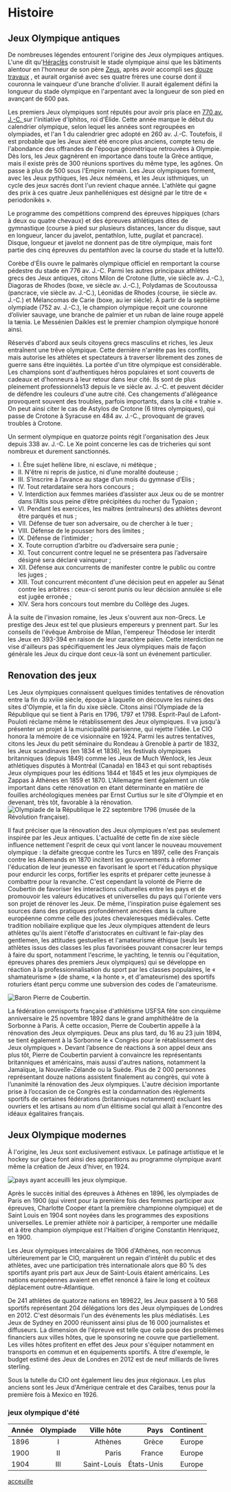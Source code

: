 # Histoire
## Jeux Olympique antiques

De nombreuses légendes entourent l'origine des Jeux olympiques antiques. L'une dit qu'[Héraclès](https://fr.wikipedia.org/wiki/H%C3%A9racl%C3%A8s "Héraclès, de son premier nom Alcide, fils de Zeus et d’Alcmène, est l'un des héros les plus vénérés de la Grèce antique. La mythologie grecque lui prête un très grand nombre d’aventures")
 construisit le stade olympique ainsi que les bâtiments alentour en l'honneur de son père [Zeus](https://fr.wikipedia.org/wiki/Zeus "Zeus est le dieu suprême dans la religion grecque antique. Cronide, fils du titan Cronos et de la titanide Rhéa, marié à sa sœur Héra, il a engendré, avec cette déesse et avec d'autres, plusieurs dieux et déesses, et, avec des mortelles, de nombreux héros"), 
  après avoir accompli ses [douze travaux](https://fr.wikipedia.org/wiki/Travaux_d%27H%C3%A9racl%C3%A8s " Dans la mythologie grecque, les Travaux d'Héraclès — ou d'Hercule chez les Romains —, également appelés Douze Travaux, sont les exploits exécutés par le héros Héraclès sur l'ordre d'Eurysthée.")
  , et aurait organisé avec ses quatre frères une course dont il couronna le vainqueur d'une branche d'olivier. Il aurait également défini la longueur du stade olympique en l'arpentant avec la longueur de son pied en avançant de 600 pas.


Les premiers Jeux olympiques sont réputés pour avoir pris place en [ 770 av. J.-C. ](https://fr.wikipedia.org/wiki/Ann%C3%A9es_770_av._J.-C. " Les années 770 av. J.-C. couvrent les années de 779 av. J.-C. à 770 av. J.-C.") 
sur l'initiative d'Iphitos, roi d'Élide. Cette année marque le début du calendrier olympique, selon lequel les années sont regroupées en olympiades, et l'an 1 du calendrier grec adopté en 260 av. J.-C. Toutefois, il est probable que les Jeux aient été encore plus anciens, compte tenu de l'abondance des offrandes de l'époque géométrique retrouvées à Olympie. Dès lors, les Jeux gagnèrent en importance dans toute la Grèce antique, mais il existe près de 300 réunions sportives du même type, les agônes. On passe à plus de 500 sous l'Empire romain. Les Jeux olympiques forment, avec les Jeux pythiques, les Jeux néméens, et les Jeux isthmiques, un cycle des jeux sacrés dont l'un revient chaque année. L'athlète qui gagne des prix à ces quatre Jeux panhelléniques est désigné par le titre de « periodonikès ».


Le programme des compétitions comprend des épreuves hippiques (chars à deux ou quatre chevaux) et des épreuves athlétiques dites de gymnastique (course à pied sur plusieurs distances, lancer du disque, saut en longueur, lancer du javelot, pentathlon, lutte, pugilat et pancrace). Disque, longueur et javelot ne donnent pas de titre olympique, mais font partie des cinq épreuves du pentathlon avec la course du stade et la lutte10.


Corèbe d'Élis ouvre le palmarès olympique officiel en remportant la course pédestre du stade en 776 av. J.-C. Parmi les autres principaux athlètes grecs des Jeux antiques, citons Milon de Crotone (lutte, vie siècle av. J.-C.), Diagoras de Rhodes (boxe, ve siècle av. J.-C.), Polydamas de Scoutoussa (pancrace, vie siècle av. J.-C.), Léonidas de Rhodes (course, iie siècle av. J.-C.) et Mélancomas de Carie (boxe, au ier siècle). À partir de la septième olympiade (752 av. J.-C.), le champion olympique reçoit une couronne d’olivier sauvage, une branche de palmier et un ruban de laine rouge appelé la tænia. Le Messénien Daikles est le premier champion olympique honoré ainsi.


Réservés d'abord aux seuls citoyens grecs masculins et riches, les Jeux entraînent une trêve olympique. Cette dernière n'arrête pas les conflits, mais autorise les athlètes et spectateurs à traverser librement des zones de guerre sans être inquiétés. La portée d'un titre olympique est considérable. Les champions sont d'authentiques héros populaires et sont couverts de cadeaux et d'honneurs à leur retour dans leur cité. Ils sont de plus pleinement professionnels13 depuis le ve siècle av. J.-C. et peuvent décider de défendre les couleurs d'une autre cité. Ces changements d'allégeance provoquent souvent des troubles, parfois importants, dans la cité « trahie ». On peut ainsi citer le cas de Astylos de Crotone (6 titres olympiques), qui passe de Crotone à Syracuse en 484 av. J.-C., provoquant de graves troubles à Crotone.


Un serment olympique en quatorze points régit l'organisation des Jeux depuis 338 av. J.-C. Le Xe point concerne les cas de tricheries qui sont nombreux et durement sanctionnés.


+ I. Être sujet hellène libre, ni esclave, ni métèque ;  
+  II. N'être ni repris de justice, ni d’une moralité douteuse ;  
+ III. S’inscrire à l’avance au stage d’un mois du gymnase d’Elis ;  
+ IV. Tout retardataire sera hors concours ;  
+ V. Interdiction aux femmes mariées d’assister aux Jeux ou de se montrer dans l’Altis sous peine d’être précipitées du rocher du Typaion ;
+ VI. Pendant les exercices, les maîtres (entraîneurs) des athlètes devront être parqués et nus ;
+ VII. Défense de tuer son adversaire, ou de chercher à le tuer ;
+ VIII. Défense de le pousser hors des limites ;
+ IX. Défense de l’intimider ;
+ X. Toute corruption d’arbitre ou d’adversaire sera punie ;
+ XI. Tout concurrent contre lequel ne se présentera pas l’adversaire désigné sera déclaré vainqueur ;
+ XII. Défense aux concurrents de manifester contre le public ou contre les juges ;
+ XIII. Tout concurrent mécontent d'une décision peut en appeler au Sénat contre les arbitres : ceux-ci seront punis ou leur décision annulée si elle est jugée erronée ;
+ XIV. Sera hors concours tout membre du Collège des Juges.   


À la suite de l'invasion romaine, les Jeux s'ouvrent aux non-Grecs. Le prestige des Jeux est tel que plusieurs empereurs y prennent part. Sur les conseils de l'évêque Ambroise de Milan, l'empereur Théodose Ier interdit les Jeux en 393-394 en raison de leur caractère païen. Cette interdiction ne vise d'ailleurs pas spécifiquement les Jeux olympiques mais de façon générale les Jeux du cirque dont ceux-là sont un événement particulier.


## Renovation des jeux


Les Jeux olympiques connaissent quelques timides tentatives de rénovation entre la fin du xviiie siècle, époque à laquelle on découvre les ruines des sites d'Olympie, et la fin du xixe siècle. Citons ainsi l'Olympiade de la République qui se tient à Paris en 1796, 1797 et 1798. Esprit-Paul de Lafont-Pouloti réclame même le rétablissement des Jeux olympiques. Il va jusqu'à présenter un projet à la municipalité parisienne, qui rejette l’idée. Le CIO honora la mémoire de ce visionnaire en 1924. Parmi les autres tentatives, citons les Jeux du petit séminaire du Rondeau à Grenoble à partir de 1832, les Jeux scandinaves (en 1834 et 1836), les festivals olympiques britanniques (depuis 1849) comme les Jeux de Much Wenlock, les Jeux athlétiques disputés à Montréal (Canada) en 1843 et qui sont rebaptisés Jeux olympiques pour les éditions 1844 et 1845 et les jeux olympiques de Zappas à Athènes en 1859 et 1870. L'Allemagne tient également un rôle important dans cette rénovation en étant déterminante en matière de fouilles archéologiques menées par Ernst Curtius sur le site d'Olympie et en devenant, très tôt, favorable à la rénovation.
![Olympiade de la République le 22 septembre 1796 (musée de la Révolution française).](/Images/PageHistoire/olympiade.jpg "Olympiade de la République le 22 septembre 1796")


Il faut préciser que la rénovation des Jeux olympiques n'est pas seulement inspirée par les Jeux antiques. L'actualité de cette fin de xixe siècle influence nettement l'esprit de ceux qui vont lancer le nouveau mouvement olympique : la défaite grecque contre les Turcs en 1897, celle des Français contre les Allemands en 1870 incitent les gouvernements à réformer l'éducation de leur jeunesse en favorisant le sport et l'éducation physique pour endurcir les corps, fortifier les esprits et préparer cette jeunesse à combattre pour la revanche. C'est cependant la volonté de Pierre de Coubertin de favoriser les interactions culturelles entre les pays et de promouvoir les valeurs éducatives et universelles du pays qui l'oriente vers son projet de rénover les Jeux. De même, l'inspiration puise également ses sources dans des pratiques profondément ancrées dans la culture européenne comme celle des joutes chevaleresques médiévales. Cette tradition nobiliaire explique que les Jeux olympiques attendent de leurs athlètes qu'ils aient l'étoffe d'aristocrates en cultivant le fair-play des gentlemen, les attitudes gestuelles et l'amateurisme éthique (seuls les athlètes issus des classes les plus favorisées pouvant consacrer leur temps à faire du sport, notamment l'escrime, le yachting, le tennis ou l'équitation, épreuves phares des premiers Jeux olympiques) qui se développe en réaction à la professionnalisation du sport par les classes populaires, le « shamateurisme » (de shame, « la honte », et d'amateurisme) des sportifs roturiers étant perçu comme une subversion des codes de l'amateurisme.

![Baron Pierre de Coubertin.](/Images/PageHistoire/Pierre_Fredy_de_Coubertin,_baron_de_Coubertin.jpg "Baron Pierre de Coubertin.")



La fédération omnisports française d'athlétisme USFSA fête son cinquième anniversaire le 25 novembre 1892 dans le grand amphithéâtre de la Sorbonne à Paris. À cette occasion, Pierre de Coubertin appelle à la rénovation des Jeux olympiques. Deux ans plus tard, du 16 au 23 juin 1894, se tient également à la Sorbonne le « Congrès pour le rétablissement des Jeux olympiques ». Devant l’absence de réactions à son appel deux ans plus tôt, Pierre de Coubertin parvient à convaincre les représentants britanniques et américains, mais aussi d'autres nations, notamment la Jamaïque, la Nouvelle-Zélande ou la Suède. Plus de 2 000 personnes représentant douze nations assistent finalement au congrès, qui vote à l’unanimité la rénovation des Jeux olympiques. L'autre décision importante prise à l’occasion de ce Congrès est la condamnation des règlements sportifs de certaines fédérations (britanniques notamment) excluant les ouvriers et les artisans au nom d’un élitisme social qui allait à l’encontre des idéaux égalitaires français.



## Jeux Olympique modernes



À l'origine, les Jeux sont exclusivement estivaux. Le patinage artistique et le hockey sur glace font ainsi des apparitions au programme olympique avant même la création de Jeux d'hiver, en 1924.

![pays ayant acceuilli les jeux olympique.](/Images/PageHistoire/acceuille_olympique.png "Les pays ayant acceuilli Jeux d'hiver et Jeux d'été en Vert;   les pays ayant accueilli seulement les Jeux d'été en rouge;   les pays ayant accueilli seulement les Jeux d'hiver en violet ")



Après le succès initial des épreuves à Athènes en 1896, les olympiades de Paris en 1900 (qui virent pour la première fois des femmes participer aux épreuves, Charlotte Cooper étant la première championne olympique) et de Saint Louis en 1904 sont noyées dans les programmes des expositions universelles. Le premier athlète noir à participer, à remporter une médaille et à être champion olympique est l'Haïtien d'origine Constantin Henriquez, en 1900.

Les Jeux olympiques intercalaires de 1906 d'Athènes, non reconnus ultérieurement par le CIO, marquèrent un regain d'intérêt du public et des athlètes, avec une participation très internationale alors que 80 % des sportifs ayant pris part aux Jeux de Saint-Louis étaient américains. Les nations européennes avaient en effet renoncé à faire le long et coûteux déplacement outre-Atlantique.

De 241 athlètes de quatorze nations en 189622, les Jeux passent à 10 568 sportifs représentant 204 délégations lors des Jeux olympiques de Londres en 2012. C'est désormais l'un des événements les plus médiatisés. Les Jeux de Sydney en 2000 réunissent ainsi plus de 16 000 journalistes et diffuseurs. La dimension de l'épreuve est telle que cela pose des problèmes financiers aux villes hôtes, que le sponsoring ne couvre que partiellement. Les villes hôtes profitent en effet des Jeux pour s'équiper notamment en transports en commun et en équipements sportifs. À titre d'exemple, le budget estimé des Jeux de Londres en 2012 est de neuf milliards de livres sterling.

Sous la tutelle du CIO ont également lieu des jeux régionaux. Les plus anciens sont les Jeux d'Amérique centrale et des Caraïbes, tenus pour la première fois à Mexico en 1926.



### jeux olympique d'été

| Année    |   Olympiade    |     Ville hôte |  Pays |  Continent|
| :------------ | :-------------: | -------------: | -------------:|-------------:|
| 1896       |     I     |     Athènes     |     Grèce     |     Europe     |
| 1900     |   II    |     Paris     |    France       |     Europe     |
| 1904        |     III      |         Saint-Louis |   États-Unis|Europe



[acceuille](index.md "acceuille")